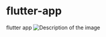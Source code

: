 # flutter-app
flutter app
<img src="https://github.com/MohamedBH7/ii/blob/main/Screenshot%202023-10-09%20005551.png?raw=true" alt="Description of the image">
